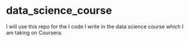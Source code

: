 # data_science_course
I will use this repo for the I code I write in the data science course which I am taking on Coursera.
